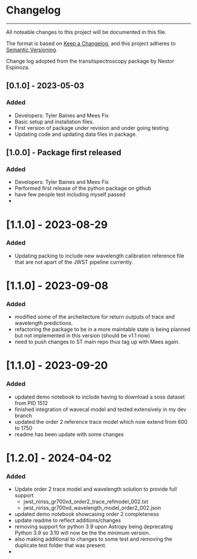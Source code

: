 # Changelog
-----
All noteable changes to this project will be documented in this file. 

The format is based on [Keep a Changelog](https://keepachangelog.com/en/1.0.0/),
and this project adheres to [Semantic Versioning](https://semver.org/spec/v2.0.0.html).

Change log adopted from the transitspectroscopy package by Nestor Espinoza. 

## [0.1.0] - 2023-05-03
### Added
- Developers: Tyler Baines and Mees Fix
- Basic setup and installation files. 
- First version of package under revision and under going testing.
- Updating code and updating data files in package. 

## [1.0.0] - Package first released
### Added
- Developers: Tyler Baines and Mees Fix
- Performed first release of the python package on github 
- have few people test including myself passed
- 

# [1.1.0] - 2023-08-29
### Added
- Updating packing to include new wavelength calibration reference file that 
are not apart of the JWST pipeline currently. 


# [1.1.0] - 2023-09-08
### Added
- modified some of the archeitecture for return outputs of trace and wavelength
predictions.
- refactoring the package to be in a more maintable state is being
planned but not implemented in this version (should be v1.1 now)
- need to push changes to ST main repo thus tag up with Mees again. 

# [1.1.0] - 2023-09-20
### Added
- updated demo notebook to include having to download a soss dataset from PID 1512
- finished integration of wavecal model and tested extensively in my dev branch
- updated the order 2 reference trace model which now extend from 600 to 1750
- readme has been update with some changes

# [1.2.0] - 2024-04-02
### Added
- Update order 2 trace model and wavelength solution to provide full support
  - jwst_niriss_gr700xd_order2_trace_refmodel_002.txt
  - jwst_niriss_gr700xd_wavelength_model_order2_002.json
- updated demo notebook showcasing order 2 completeness
- update readme to reflect additions/changes
- removing support for python 3.9 upon Astropy being deprecating Python 3.9 
so 3.10 will now be the the minimum version.
- also making additional to changes to some test and removing the duplicate
test folder that was present. 
- 